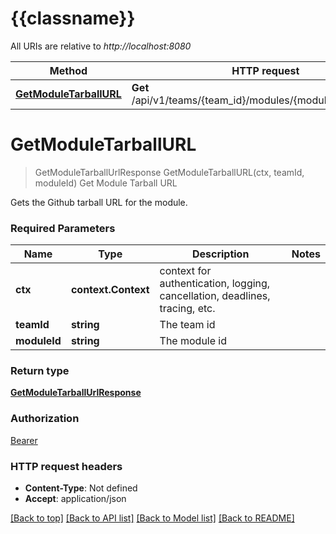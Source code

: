 # {{classname}}

All URIs are relative to *http://localhost:8080*

Method | HTTP request | Description
------------- | ------------- | -------------
[**GetModuleTarballURL**](TestsApi.md#GetModuleTarballURL) | **Get** /api/v1/teams/{team_id}/modules/{module_id}/tarball_url | Get Module Tarball URL

# **GetModuleTarballURL**
> GetModuleTarballUrlResponse GetModuleTarballURL(ctx, teamId, moduleId)
Get Module Tarball URL

Gets the Github tarball URL for the module.

### Required Parameters

Name | Type | Description  | Notes
------------- | ------------- | ------------- | -------------
 **ctx** | **context.Context** | context for authentication, logging, cancellation, deadlines, tracing, etc.
  **teamId** | **string**| The team id | 
  **moduleId** | **string**| The module id | 

### Return type

[**GetModuleTarballUrlResponse**](GetModuleTarballURLResponse.md)

### Authorization

[Bearer](../README.md#Bearer)

### HTTP request headers

 - **Content-Type**: Not defined
 - **Accept**: application/json

[[Back to top]](#) [[Back to API list]](../README.md#documentation-for-api-endpoints) [[Back to Model list]](../README.md#documentation-for-models) [[Back to README]](../README.md)

